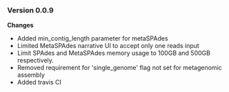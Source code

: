 ### Version 0.0.9
__Changes__
- Added min_contig_length parameter for metaSPAdes 
- Limited MetaSPAdes narrative UI to accept only one reads input
- Limit SPAdes and MetaSPAdes memory usage to 100GB and 500GB respectively.
- Removed requirement for 'single_genome' flag not set for metagenomic assembly
- Added travis CI

